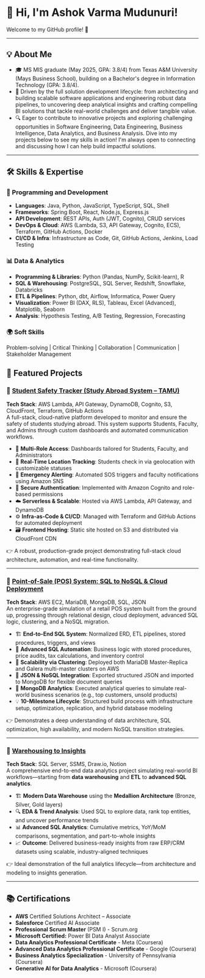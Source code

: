 # 👋 Hi, I'm Ashok Varma Mudunuri! 

Welcome to my GitHub profile! 🚀 

---

## 💡 About Me

- 🎓 MS MIS graduate (May 2025, GPA: 3.8/4) from Texas A&M University (Mays Business School), building on a Bachelor's degree in Information Technology (GPA: 3.8/4).    
- 🚀 Driven by the full solution development lifecycle: from architecting and building scalable software applications and engineering robust data pipelines, to uncovering deep analytical insights and crafting compelling BI solutions that tackle real-world challenges and deliver tangible value.
- 🔍 Eager to contribute to innovative projects and exploring challenging opportunities in Software Engineering, Data Engineering, Business Intelligence, Data Analytics, and Business Analysis. Dive into my projects below to see my skills in action! I'm always open to connecting and discussing how I can help build impactful solutions.

---

## 🛠️ Skills & Expertise



### 🧠 Programming and Development
- **Languages**: Java, Python, JavaScript, TypeScript, SQL, Shell
- **Frameworks**: Spring Boot, React, Node.js, Express.js
- **API Development**: REST APIs, Auth (JWT, Cognito), CRUD services
- **DevOps & Cloud**: AWS (Lambda, S3, API Gateway, Cognito, ECS), Terraform, GitHub Actions, Docker
- **CI/CD & Infra**: Infrastructure as Code, Git, GitHub Actions, Jenkins, Load Testing

### 📊 Data & Analytics
- **Programming & Libraries**: Python (Pandas, NumPy, Scikit-learn), R
- **SQL & Warehousing**: PostgreSQL, SQL Server, Redshift, Snowflake, Databricks
- **ETL & Pipelines**: Python, dbt, Airflow, Informatica, Power Query
- **Visualization**: Power BI (DAX, RLS), Tableau, Excel (Advanced), Matplotlib, Seaborn
- **Analysis**: Hypothesis Testing, A/B Testing, Regression, Forecasting

### 🌍 **Soft Skills**
Problem-solving | Critical Thinking | Collaboration | Communication | Stakeholder Management

## 🚀 Featured Projects

### 📌 [**Student Safety Tracker (Study Abroad System – TAMU)**](https://github.com/AshokVarma77/study_abroad_)
**Tech Stack**: AWS Lambda, API Gateway, DynamoDB, Cognito, S3, CloudFront, Terraform, GitHub Actions  
A full-stack, cloud-native platform developed to monitor and ensure the safety of students studying abroad. This system supports Students, Faculty, and Admins through custom dashboards and automated communication workflows.

- 👥 **Multi-Role Access**: Dashboards tailored for Students, Faculty, and Administrators  
- 📍 **Real-Time Location Tracking**: Students check in via geolocation with customizable statuses  
- 🚨 **Emergency Alerting**: Automated SOS triggers and faculty notifications using Amazon SNS  
- 🔐 **Secure Authentication**: Implemented with Amazon Cognito and role-based permissions  
- ☁️ **Serverless & Scalable**: Hosted via AWS Lambda, API Gateway, and DynamoDB  
- ⚙️ **Infra-as-Code & CI/CD**: Managed with Terraform and GitHub Actions for automated deployment  
- 🗃️ **Frontend Hosting**: Static site hosted on S3 and distributed via CloudFront CDN  

👉 A robust, production-grade project demonstrating full-stack cloud architecture, automation, and real-time functionality.

---

### 📌 [**Point-of-Sale (POS) System: SQL to NoSQL & Cloud Deployment**](https://github.com/AshokVarma77/Point-of-Sales-System)  
**Tech Stack**: AWS EC2, MariaDB, MongoDB, SQL, JSON  
An enterprise-grade simulation of a retail POS system built from the ground up, progressing through relational design, cloud deployment, advanced SQL logic, clustering, and a NoSQL migration.

- 🏗️ **End-to-End SQL System**: Normalized ERD, ETL pipelines, stored procedures, triggers, and views  
- 🔄 **Advanced SQL Automation**: Business logic with stored procedures, price audits, tax calculations, and inventory control  
- 🔁 **Scalability via Clustering**: Deployed both MariaDB Master-Replica and Galera multi-master clusters on AWS  
- 📄 **JSON & NoSQL Integration**: Exported structured JSON and imported to MongoDB for flexible document queries  
- 🍃 **MongoDB Analytics**: Executed analytical queries to simulate real-world business scenarios (e.g., top customers, unsold products)  
- 💡 **10-Milestone Lifecycle**: Structured build process with infrastructure setup, optimization, replication, and hybrid database modeling  

👉 Demonstrates a deep understanding of data architecture, SQL optimization, high availability, and modern NoSQL transition strategies.

---

### 📌 [**Warehousing to Insights**](https://github.com/AshokVarma77/data-warehousing-project)  
**Tech Stack**: SQL Server, SSMS, Draw.io, Notion  
A comprehensive end-to-end data analytics project simulating real-world BI workflows—starting from **data warehousing** and **ETL** to **advanced SQL analytics**.

- 🏗️ **Modern Data Warehouse** using the **Medallion Architecture** (Bronze, Silver, Gold layers)  
- 🔍 **EDA & Trend Analysis**: Used SQL to explore data, rank top entities, and uncover performance trends  
- 📊 **Advanced SQL Analytics**: Cumulative metrics, YoY/MoM comparisons, segmentation, and part-to-whole insights  
- 📈 **Outcome**: Delivered business-ready insights from raw ERP/CRM datasets using scalable, industry-aligned techniques  

👉 Ideal demonstration of the full analytics lifecycle—from architecture and modeling to insights generation.

---

## 📚 Certifications

- **AWS** Certified Solutions Architect – Associate
- **Salesforce** Certified AI Associate
- **Professional Scrum Master** (PSM I) - Scrum.org
- **Microsoft Certified:** Power BI Data Analyst Associate
- **Data Analytics Professional Certificate** - Meta (Coursera)
- **Advanced Data Analytics Professional Certificate** - Google (Coursera)
- **Business Analytics Specialization** - University of Pennsylvania (Coursera)
- **Generative AI for Data Analytics** - Microsoft (Coursera)  

